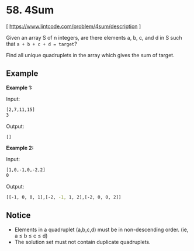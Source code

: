 # 58. 4Sum
[ https://www.lintcode.com/problem/4sum/description ]

Given an array S of n integers, are there elements a, b, c, and d in S such that `a + b + c + d = target`?

Find all unique quadruplets in the array which gives the sum of target.

## Example
**Example 1:**

Input:
```sh
[2,7,11,15]
3
```
Output:
```sh
[]
```

**Example 2:**

Input:
```sh
[1,0,-1,0,-2,2]
0
```
Output:
```sh
[[-1, 0, 0, 1],[-2, -1, 1, 2],[-2, 0, 0, 2]]
```

## Notice
- Elements in a quadruplet (a,b,c,d) must be in non-descending order. (ie, a ≤ b ≤ c ≤ d)
- The solution set must not contain duplicate quadruplets.